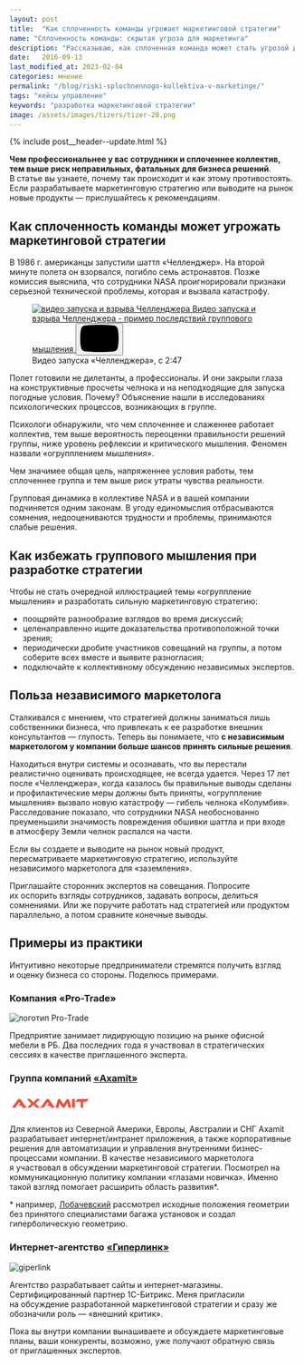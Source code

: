 ```yaml
---
layout: post
title:  "Как сплоченность команды угрожает маркетинговой стратегии"
name: "Сплоченность команды: скрытая угроза для маркетинга"
description: "Рассказываю, как сплоченная команда может стать угрозой для маркетинговой стратегии: причины, способы противодействия, рекомендации для предпринимателей."
date:   2016-09-13
last_modified_at: 2023-02-04
categories: мнение
permalink: "/blog/riski-splochnennogo-kollektiva-v-marketinge/"
tags: "кейсы управление"
keywords: "разработка маркетинговой стратегии"
image: /assets/images/tizers/tizer-28.png
---
```



{% include post__header--update.html %}

<p><strong>Чем профессиональнее у&nbsp;вас сотрудники и&nbsp;сплоченнее коллектив, тем выше риск неправильных, фатальных для бизнеса решений</strong>. В&nbsp;статье вы&nbsp;узнаете, почему так происходит и&nbsp;как этому противостоять. Если разрабатываете маркетинговую стратегию или выводите на&nbsp;рынок новые продукты&nbsp;— прислушайтесь к&nbsp;рекомендациям.</p>

<section class="row-gap--m" >
<h2 class="section__title h1 bold ">Как сплоченность команды может угрожать маркетинговой стратегии</h2>
<p>В&nbsp;1986&nbsp;г. американцы запустили шаттл «Челленджер». На&nbsp;второй минуте полета он&nbsp;взорвался, погибло семь астронавтов. Позже комиссия выяснила, что сотрудники NASA проигнорировали признаки серьезной технической проблемы, которая и&nbsp;вызвала катастрофу.</p>



<figure>	
	<div class="video ">
		   <a class="video__link " href="https://youtu.be/rUqPMMgfJ4Q" target="_blank" rel="noopener noreferrer">
			    <img loading="lazy" class="video__media " src="https://res.cloudinary.com/bartoshevich/image/upload/f_auto,q_auto/v1621505346/site/Shuttle.jpg" alt="видео запуска и взрыва Челленджера" width="1280" height="720"/>
				<span class="element--hidden">Видео запуска и взрыва Челленджера - пример последствий группового мышления</span>
		   </a>
		   <button class="video__button" aria-label="Запустить видео">
			   <svg width="68" height="48" viewBox="0 0 68 48"><path class="video__button-shape" d="M66.52,7.74c-0.78-2.93-2.49-5.41-5.42-6.19C55.79,.13,34,0,34,0S12.21,.13,6.9,1.55 C3.97,2.33,2.27,4.81,1.48,7.74C0.06,13.05,0,24,0,24s0.06,10.95,1.48,16.26c0.78,2.93,2.49,5.41,5.42,6.19 C12.21,47.87,34,48,34,48s21.79-0.13,27.1-1.55c2.93-0.78,4.64-3.26,5.42-6.19C67.94,34.95,68,24,68,24S67.94,13.05,66.52,7.74z"></path><path class="video__button-icon" d="M 45,24 27,14 27,34"></path></svg>
		   </button>
   </div>
  <figcaption class="figcaption">Видео запуска &laquo;Челленджера&raquo;, с&nbsp;2:47</figcaption>
</figure>



<p>Полет готовили не&nbsp;дилетанты, а&nbsp;профессионалы. И&nbsp;они закрыли глаза на&nbsp;конструктивные просчеты челнока и&nbsp;на&nbsp;неподходящие для запуска погодные условия. Почему? Объяснение нашли в&nbsp;исследованиях психологических процессов, возникающих в&nbsp;группе.</p>
<p>Психологи обнаружили, что чем сплоченнее и&nbsp;слаженнее работает коллектив, тем выше вероятность переоценки правильности решений группы, ниже уровень рефлексии и&nbsp;критического мышления. Феномен назвали «огрупплением мышления».</p>

<div class="hip">Чем значимее общая цель, напряженнее условия работы, тем сплоченнее группа и&nbsp;тем выше риск утраты чувства реальности.</div>
<p>Групповая динамика в&nbsp;коллективе NASA и&nbsp;в&nbsp;вашей компании подчиняется одним законам. В&nbsp;угоду единомыслия отбрасываются сомнения, недооцениваются трудности и&nbsp;проблемы, принимаются слабые решения. </p>

</section>


<section class="row-gap--m" >
<h2 class="section__title h1 bold ">Как&nbsp;избежать группового мышления при разработке стратегии</h2>
<p class="mb-m">Чтобы не&nbsp;стать очередной иллюстрацией темы «огруппление мышления» и&nbsp;разработать сильную маркетинговую стратегию:</p>
<ul class="additice-spacing">
	<li class="list-li">поощряйте разнообразие взглядов во&nbsp;время дискуссий;</li>
	<li class="list-li">целенаправленно ищите доказательства противоположной точки зрения;</li>
	<li class="list-li">периодически дробите участников совещаний на&nbsp;группы, а&nbsp;потом соберите всех вместе и&nbsp;выявите разногласия;</li>
	<li class="list-li">подключайте к&nbsp;коллективному обсуждению независимых экспертов.</li>
 </ul>
</section>

<section class="row-gap--m" >
<h2 class="section__title h1 bold ">Польза независимого маркетолога</h2>
<p>Сталкивался с&nbsp;мнением, что стратегией должны заниматься лишь собственники бизнеса, что привлекать к&nbsp;ее&nbsp;разработке внешних консультантов&nbsp;— глупость. Теперь вы&nbsp;понимаете, что <strong>с&nbsp;независимым маркетологом у&nbsp;компании больше шансов принять сильные решения</strong>.</p>
<p>Находиться внутри системы и&nbsp;осознавать, что вы&nbsp;перестали реалистично оценивать происходящее, не&nbsp;всегда удается. Через 17&nbsp;лет после «Челленджера», когда казалось&nbsp;бы правильные выводы сделаны и&nbsp;профилактические меры должны быть приняты, «огруппление мышления» вызвало новую катастрофу&nbsp;— гибель челнока «Колумбия». Расследование показало, что сотрудники NASA необоснованно преуменьшили значимость повреждения обшивки шаттла и&nbsp;при входе в&nbsp;атмосферу Земли челнок распался на&nbsp;части.</p>
<p class="post__note">Eсли вы&nbsp;создаете и&nbsp;выводите на&nbsp;рынок новый продукт, пересматриваете маркетинговую стратегию, используйте независимого маркетолога для «заземления».</p>
<p>Приглашайте сторонних экспертов на&nbsp;совещания. Попросите их&nbsp;оспорить взгляды сотрудников, задавать вопросы, делиться сомнениями. Или&nbsp;же поручите работать над стратегией или продуктом параллельно, а&nbsp;потом сравните конечные выводы.</p>
</section>

<section class="row-gap--m" id="bartoshevich-role">
<h2 class="section__title h1 bold ">Примеры из практики</h2>
<p>Интуитивно некоторые предприниматели стремятся получить взгляд и&nbsp;оценку бизнеса со&nbsp;стороны. Поделюсь примерами.</p>

<section class="row-gap--m" >
<h3 class="h2 bold mt-m"> Компания «Pro-Trade»</h3>
  <picture>
                        <source srcset="/assets/images/about/work__logo/pro-trademe-1x.webp 1x,
                        /assets/images/about/work__logo/pro-trademe-2x.webp 2x" type="image/webp">
                        <img  loading="lazy" decoding="async"   class="image mb-m" src="/assets/images/about/work__logo/pro-trademe-2x.jpg" alt="логотип Pro-Trade" width="144" height="52"  srcset="/assets/images/about/work__logo/pro-trademe-1x.jpg 1x, /assets/images/about/work__logo/pro-trademe-2x.jpg 2x">
        </picture>


<p>Предприятие занимает лидирующую позицию на&nbsp;рынке офисной мебели в&nbsp;РБ. Два последних года я&nbsp;участвовал в&nbsp;стратегических сессиях в&nbsp;качестве приглашенного эксперта.
</p>
</section>

<section class="row-gap--m" >
<h3 class="h2 bold mt-m">Группа компаний <a class="link" href="https://www.axamit.com/ru">«Axamit»</a></h3>

<picture>
			<source srcset="/assets/images/blog/razrabotka-marketingovoj-strategii/axamit@1x.avif 1x,	/assets/images/blog/razrabotka-marketingovoj-strategii/axamit@2x.avif 2x" type="image/avif">
			<source srcset="/assets/images/blog/razrabotka-marketingovoj-strategii/axamit@1x.webp 1x,	/assets/images/blog/razrabotka-marketingovoj-strategii/axamit@2x.webp 2x" type="image/webp">
			<img loading="lazy" decoding="async"   class="image mb-m"  src="/assets/images/blog/razrabotka-marketingovoj-strategii/axamit@1x.jpg" alt="логотип axamit" width="144" height="38"	srcset="/assets/images/blog/razrabotka-marketingovoj-strategii/axamit@2x.jpg 2x">
		</picture>

<div class="with-side row-gap--m">
<p> Для клиентов из&nbsp;Северной Америки, Европы, Австралии и&nbsp;СНГ Axamit разрабатывает интернет/интранет приложения, а&nbsp;также корпоративные решения для автоматизации и&nbsp;управления внутренними бизнес-процессами компании. В&nbsp;качестве независимого маркетолога я&nbsp;участвовал в&nbsp;обсуждении маркетинговой стратегии. Посмотрел на коммуникационную политику компании «глазами новичка». Именно такой взгляд помогает расширить область развития*.</p>
<div class="side"> 
<p>* например, <a class="link" href="https://ru.wikipedia.org/wiki/%D0%9B%D0%BE%D0%B1%D0%B0%D1%87%D0%B5%D0%B2%D1%81%D0%BA%D0%B8%D0%B9,_%D0%9D%D0%B8%D0%BA%D0%BE%D0%BB%D0%B0%D0%B9_%D0%98%D0%B2%D0%B0%D0%BD%D0%BE%D0%B2%D0%B8%D1%87" >Лобачевский</a> рассмотрел исходные положения геометрии без принятого специалистами багажа установок и&nbsp;создал гиперболическую геометрию. </p>
</div>
</div>
</section>


<section class="row-gap--m" >
<h3 class="h2 bold mt-m">Интернет-агентство <a class="link" href="https://giperlink.by/">«Гиперлинк»</a> </h3>

<img loading="lazy" decoding="async mb-m"   class="image" src="https://res.cloudinary.com/bartoshevich/image/upload/f_auto,q_auto/v1622253730/site/giperlink-logo.jpg" srcset="https://res.cloudinary.com/bartoshevich/image/upload/w_144/f_auto,q_auto/v1622253730/site/giperlink-logo.jpg 1x, https://res.cloudinary.com/bartoshevich/image/upload/w_288/f_auto,q_auto/v1622253730/site/giperlink-logo.jpg 2x" alt="giperlink" width="144" height="48" />

<p>
 Агентство разрабатывает сайты и&nbsp;интернет-магазины. Сертифицированный партнер <span class="noperenos">1С-Битрикс</span>. Меня пригласили на&nbsp;обсуждение разработанной маркетинговой стратегии и&nbsp;сразу&nbsp;же обозначили роль&nbsp;— «внешний критик».
</p>

</section>
<p class="mt-m">Пока вы&nbsp;внутри компании вынашиваете и&nbsp;обсуждаете маркетинговые планы, ваши конкуренты, возможно, уже получают обратную связь от&nbsp;приглашенных экспертов.</p>
</section>